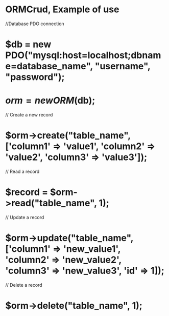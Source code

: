 # ORMCrud, Example of use

//Database PDO connection
# $db = new PDO("mysql:host=localhost;dbname=database_name", "username", "password");
# $orm = new ORM($db);

// Create a new record
# $orm->create("table_name", ['column1' => 'value1', 'column2' => 'value2', 'column3' => 'value3']);

// Read a record
# $record = $orm->read("table_name", 1);

// Update a record
# $orm->update("table_name", ['column1' => 'new_value1', 'column2' => 'new_value2', 'column3' => 'new_value3', 'id' => 1]);

// Delete a record
# $orm->delete("table_name", 1);
